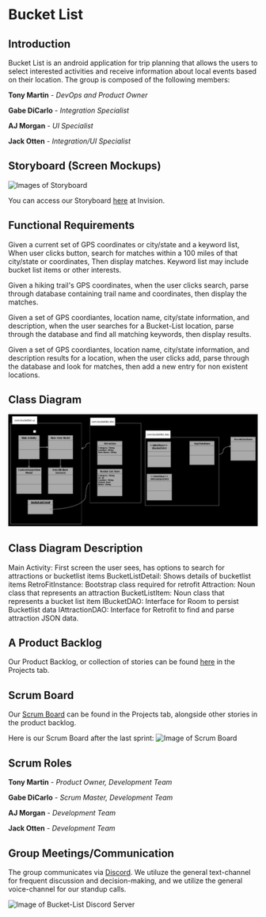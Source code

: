# Bucket List

## Introduction

Bucket List is an android application for trip planning that allows the users to select interested activities and receive information about local events based on their location. The group is composed of the following members:

**Tony Martin** - *DevOps and Product Owner*

**Gabe DiCarlo** - *Integration Specialist*

**AJ Morgan** - *UI Specialist*

**Jack Otten** - *Integration/UI Specialist*

## Storyboard (Screen Mockups)

![Images of Storyboard](https://user-images.githubusercontent.com/64533297/120045723-a497f880-bfde-11eb-8f7f-3802b0b9015b.png)

You can access our Storyboard [here](https://projects.invisionapp.com/prototype/ckp7io8bz0005de01heazlgrf/play) at Invision.

## Functional Requirements

Given a current set of GPS coordinates or city/state and a keyword list, When user clicks button, search for matches within a 100 miles of that city/state or coordinates, Then display matches. Keyword list may include bucket list items or other interests.

Given a hiking trail's GPS coordinates, when the user clicks search, parse through database containing trail name and coordinates, then display the matches.

Given a set of GPS coordiantes, location name, city/state information, and description, when the user searches for a Bucket-List location, parse through the database and find all matching keywords, then display results.

Given a set of GPS coordiantes, location name, city/state information, and description results for a location, when the user clicks add, parse through the database and look for matches, then add a new entry for non existent locations.

## Class Diagram

![Image of Class Diagram](https://raw.githubusercontent.com/Gabe-DiCarlo/Bucket-List/main/2021-05-30-21-18-17.png)

## Class Diagram Description

Main Activity: First screen the user sees, has options to search for attractions or bucketlist items BucketListDetail: Shows details of bucketlist items RetroFitInstance: Bootstrap class required for retrofit Attraction: Noun class that represents an attraction BucketListItem: Noun class that represents a bucket list item IBucketDAO: Interface for Room to persist Bucketlist data IAttractionDAO: Interface for Retrofit to find and parse attraction JSON data.

## A Product Backlog

Our Product Backlog, or collection of stories can be found [here](https://github.com/marti5a6/Bucket-List/projects) in the Projects tab.

## Scrum Board

Our [Scrum Board](https://github.com/marti5a6/Bucket-List/projects/2) can be found in the Projects tab, alongside other stories in the product backlog.

Here is our Scrum Board after the last sprint: ![Image of Scrum Board](https://i.ibb.co/fCBjmcn/image.png)

## Scrum Roles

**Tony Martin** - *Product Owner, Development Team*

**Gabe DiCarlo** - *Scrum Master, Development Team*

**AJ Morgan** - *Development Team*

**Jack Otten** - *Development Team*

## Group Meetings/Communication

The group communicates via [Discord](https://discord.com). We utiluze the general text-channel for frequent discussion and decision-making, and we utilize the general voice-channel for our standup calls.

![Image of Bucket-List Discord Server](https://i.ibb.co/w7J5xXd/image.png)
